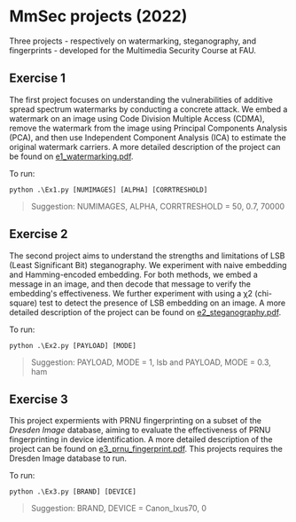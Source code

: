 # MmSec projects (2022)

Three projects - respectively on watermarking, steganography, and fingerprints - developed for the Multimedia Security Course at FAU.

## Exercise 1

The first project focuses on understanding the vulnerabilities of additive spread spectrum watermarks by conducting a concrete attack. We embed a watermark on an image using Code Division Multiple Access (CDMA), remove the watermark from the image using Principal Components Analysis (PCA), and then use Independent Component Analysis (ICA) to estimate the original watermark carriers. A more detailed description of the project can be found on [e1_watermarking.pdf](https://github.com/Sofitch/mmsec/blob/main/descriptions/e1_watermarking.pdf).

To run:

    python .\Ex1.py [NUMIMAGES] [ALPHA] [CORRTRESHOLD]

> Suggestion: NUMIMAGES, ALPHA, CORRTRESHOLD = 50, 0.7, 70000


## Exercise 2

The second project aims to understand the strengths and limitations of LSB (Least Significant Bit) steganography. We experiment with naive embedding and Hamming-encoded embedding. For both methods, we embed a message in an image, and then decode that message to verify the embedding's effectiveness. We further experiment with using a χ2 (chi-square) test to detect the presence of LSB embedding on an image. A more detailed description of the project can be found on [e2_steganography.pdf](https://github.com/Sofitch/mmsec/blob/main/descriptions/e2_steganography.pdf).

To run:

    python .\Ex2.py [PAYLOAD] [MODE]

> Suggestion: PAYLOAD, MODE = 1, lsb and PAYLOAD, MODE = 0.3, ham


## Exercise 3

This project expermients with PRNU fingerprinting on a subset of the *Dresden Image* database, aiming to evaluate the effectiveness of PRNU fingerprinting in device identification. A more detailed description of the project can be found on [e3_prnu_fingerprint.pdf](https://github.com/Sofitch/mmsec/blob/main/descriptions/e3_prnu_fingerprint.pdf). This projects requires the Dresden Image database to run.

To run:

    python .\Ex3.py [BRAND] [DEVICE]

> Suggestion: BRAND, DEVICE = Canon_Ixus70, 0
